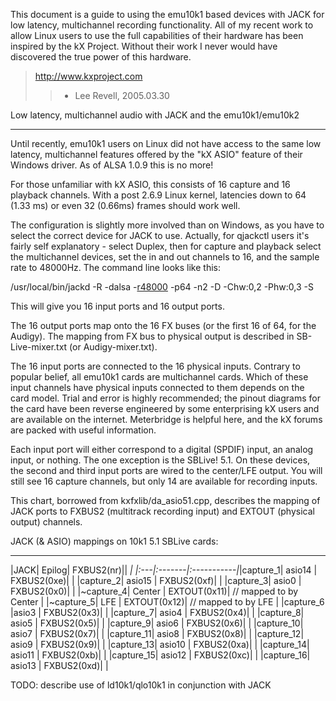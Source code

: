 This document is a guide to using the emu10k1 based devices with JACK for low
latency, multichannel recording functionality.  All of my recent work to allow
Linux users to use the full capabilities of their hardware has been inspired
by the kX Project.  Without their work I never would have discovered the true
power of this hardware.

> http://www.kxproject.com
> > - Lee Revell, 2005.03.30

Low latency, multichannel audio with JACK and the emu10k1/emu10k2

---


Until recently, emu10k1 users on Linux did not have access to the same low
latency, multichannel features offered by the "kX ASIO" feature of their
Windows driver.  As of ALSA 1.0.9 this is no more!

For those unfamiliar with kX ASIO, this consists of 16 capture and 16 playback
channels.  With a post 2.6.9 Linux kernel, latencies down to 64 (1.33 ms) or
even 32 (0.66ms) frames should work well.

The configuration is slightly more involved than on Windows, as you have to
select the correct device for JACK to use.  Actually, for qjackctl users it's
fairly self explanatory - select Duplex, then for capture and playback select
the multichannel devices, set the in and out channels to 16, and the sample
rate to 48000Hz.  The command line looks like this:

/usr/local/bin/jackd -R -dalsa -[r48000](https://code.google.com/p/emutrix/source/detail?r=48000) -p64 -n2 -D -Chw:0,2 -Phw:0,3 -S

This will give you 16 input ports and 16 output ports.

The 16 output ports map onto the 16 FX buses (or the first 16 of 64, for the
Audigy).  The mapping from FX bus to physical output is described in
SB-Live-mixer.txt (or Audigy-mixer.txt).

The 16 input ports are connected to the 16 physical inputs.  Contrary to
popular belief, all emu10k1 cards are multichannel cards.  Which of these
input channels have physical inputs connected to them depends on the card
model.  Trial and error is highly recommended; the pinout diagrams
for the card have been reverse engineered by some enterprising kX users and are
available on the internet.  Meterbridge is helpful here, and the kX forums are
packed with useful information.

Each input port will either correspond to a digital (SPDIF) input, an analog
input, or nothing.  The one exception is the SBLive! 5.1.  On these devices,
the second and third input ports are wired to the center/LFE output.  You will
still see 16 capture channels, but only 14 are available for recording inputs.

This chart, borrowed from kxfxlib/da\_asio51.cpp, describes the mapping of JACK
ports to FXBUS2 (multitrack recording input) and EXTOUT (physical output)
channels.

JACK (& ASIO) mappings on 10k1 5.1 SBLive cards:

---

|JACK|		Epilog|		FXBUS2(nr)|| _|
|:---|:-------|:-----------|_|capture\_1|	asio14	|	FXBUS2(0xe)|  |
|capture\_2|	asio15	|	FXBUS2(0xf)|  |
|capture\_3|	asio0	|	FXBUS2(0x0)|	 |
|~capture\_4|	Center	|	EXTOUT(0x11)|	// mapped to by Center |
|~capture\_5|	LFE	|	EXTOUT(0x12)|	// mapped to by LFE |
|capture\_6	|asio3	|	FXBUS2(0x3)|  |
|capture\_7|	asio4	|	FXBUS2(0x4)|  |
|capture\_8|	asio5	|	FXBUS2(0x5)|  |
|capture\_9|	asio6	|	FXBUS2(0x6)|  |
|capture\_10|	asio7	|	FXBUS2(0x7)|  |
|capture\_11|	asio8	|	FXBUS2(0x8)|  |
|capture\_12|	asio9	|	FXBUS2(0x9)|  |
|capture\_13|	asio10	|	FXBUS2(0xa)|  |
|capture\_14|	asio11	|	FXBUS2(0xb)|  |
|capture\_15|	asio12	|	FXBUS2(0xc)|  |
|capture\_16|	asio13	|	FXBUS2(0xd)|  |


TODO: describe use of ld10k1/qlo10k1 in conjunction with JACK